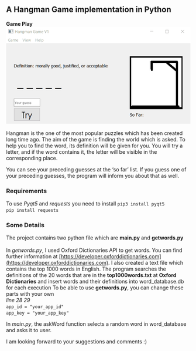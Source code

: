 ## A Hangman Game implementation in Python
**Game Play**
![start](https://github.com/Bhasfe/Hangman/blob/master/images/gameplay.gif?raw=true)

Hangman is the one of the most popular puzzles which has been created long time ago. The aim of the game is finding the world which is asked. To help you to find the word, its definition will be given for you. You will try a letter, and if the word contains it, the letter will be visible in the corresponding place.

You can see your preceding guesses at the ‘so far’ list. If you guess one of your preceding guesses, the program will inform you about that as well.

### Requirements
To use *Pyqt5* and *requests* you need to install
`pip3 install pyqt5`<br>
`pip install requests`
 
### Some Details
The project contains two python file which are **main.py** and **getwords.py**<br>
<br>
In *getwords.py*, I used Oxford Dictionaries API to get words. You can find further information at [https://developer.oxforddictionaries.com](https://developer.oxforddictionaries.com).
I also created a text file which contains the top 1000 words in English.
The program searches the definitions of the 20 words that are in the **top1000words.txt** at **Oxford Dictionaries** and insert words and their definitions into word_database.db for each execution
To be able to use **getwords.py**, you can change these parts with your own
<br>*line 28 29*<br>
`app_id = "your_app_id"`<br>
`app_key = "your_app_key"`

In *main.py*, the askWord function selects a random word in word_database and asks it to user.

I am looking forward to your suggestions and comments :)
